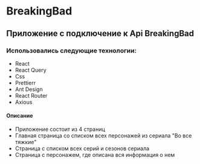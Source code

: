 # BreakingBad
## Приложение с подключение к Api BreakingBad
### Использовались следующие технологии:
- React
- React Query
- Css
- Prettierr
- Ant Design
- React Router
- Axious
#### Описание
- Приложение состоит из 4 страниц
- Главная страница со списком всех персонажей из сериала "Во все тяжкие" 
- Страница с списком всех серий и сезонов сериала
- Страница  с персонажем, где описана вся информация о нем
